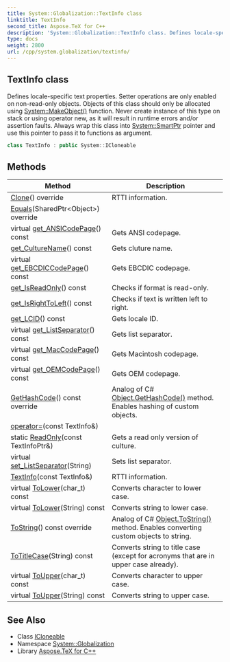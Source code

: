 ```yaml
---
title: System::Globalization::TextInfo class
linktitle: TextInfo
second_title: Aspose.TeX for C++
description: 'System::Globalization::TextInfo class. Defines locale-specific text properties. Setter operations are only enabled on non-read-only objects. Objects of this class should only be allocated using System::MakeObject() function. Never create instance of this type on stack or using operator new, as it will result in runtime errors and/or assertion faults. Always wrap this class into System::SmartPtr pointer and use this pointer to pass it to functions as argument in C++.'
type: docs
weight: 2800
url: /cpp/system.globalization/textinfo/
---
```

## TextInfo class


Defines locale-specific text properties. Setter operations are only enabled on non-read-only objects. Objects of this class should only be allocated using [System::MakeObject()](../../system/makeobject/) function. Never create instance of this type on stack or using operator new, as it will result in runtime errors and/or assertion faults. Always wrap this class into [System::SmartPtr](../../system/smartptr/) pointer and use this pointer to pass it to functions as argument.

```cpp
class TextInfo : public System::ICloneable
```

## Methods

| Method | Description |
| --- | --- |
| [Clone](./clone/)() override | RTTI information. |
| [Equals](./equals/)(SharedPtr\<Object\>) override |  |
| virtual [get_ANSICodePage](./get_ansicodepage/)() const | Gets ANSI codepage. |
| [get_CultureName](./get_culturename/)() const | Gets cluture name. |
| virtual [get_EBCDICCodePage](./get_ebcdiccodepage/)() const | Gets EBCDIC codepage. |
| [get_IsReadOnly](./get_isreadonly/)() const | Checks if format is read-only. |
| [get_IsRightToLeft](./get_isrighttoleft/)() const | Checks if text is written left to right. |
| [get_LCID](./get_lcid/)() const | Gets locale ID. |
| virtual [get_ListSeparator](./get_listseparator/)() const | Gets list separator. |
| virtual [get_MacCodePage](./get_maccodepage/)() const | Gets Macintosh codepage. |
| virtual [get_OEMCodePage](./get_oemcodepage/)() const | Gets OEM codepage. |
| [GetHashCode](./gethashcode/)() const override | Analog of C# [Object.GetHashCode()](../../system/object/gethashcode/) method. Enables hashing of custom objects. |
| [operator=](./operator=/)(const TextInfo\&) |  |
| static [ReadOnly](./readonly/)(const TextInfoPtr\&) | Gets a read only version of culture. |
| virtual [set_ListSeparator](./set_listseparator/)(String) | Sets list separator. |
| [TextInfo](./textinfo/)(const TextInfo\&) | RTTI information. |
| virtual [ToLower](./tolower/)(char_t) const | Converts character to lower case. |
| virtual [ToLower](./tolower/)(String) const | Converts string to lower case. |
| [ToString](./tostring/)() const override | Analog of C# [Object.ToString()](../../system/object/tostring/) method. Enables converting custom objects to string. |
| [ToTitleCase](./totitlecase/)(String) const | Converts string to title case (except for acronyms that are in upper case already). |
| virtual [ToUpper](./toupper/)(char_t) const | Converts character to upper case. |
| virtual [ToUpper](./toupper/)(String) const | Converts string to upper case. |
## See Also

* Class [ICloneable](../../system/icloneable/)
* Namespace [System::Globalization](../)
* Library [Aspose.TeX for C++](../../)
